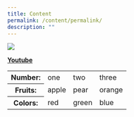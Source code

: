 ```yaml
---
title: Content
permalink: /content/permalink/
description: ""
---
```

![](/images/Test/pexels-trang-doan-1132047.jpg)

**[Youtube](https://www.youtube.com/watch?v=jfKfPfyJRdk)**

<table>
	<tr>
	<th>Number:</th>
	<td>one</td>
	<td>two</td>
	<td>three</td>
	</tr>
  <tr>
  <th>Fruits:</th> 
	<td>apple</td>
	<td>pear</td>
	<td>orange</td>
	</tr>
  <tr>
	<th>Colors:</th>
  <td>red</td>
	<td>green</td>
	<td>blue</td>
	</tr>
</table>